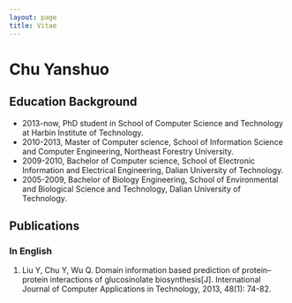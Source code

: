 ```yaml
---
layout: page
title: Vitae
---
```


# Chu Yanshuo
## Education Background
- 2013-now, PhD student in School of Computer Science and Technology at  Harbin Institute of Technology.
- 2010-2013, Master of Computer science, School of Information Science and Computer Engineering, Northeast Forestry University.
- 2009-2010, Bachelor of Computer science, School of Electronic Information and Electrical Engineering, Dalian University of Technology.
- 2005-2009, Bachelor of Biology Engineering, School of Environmental and Biological Science and Technology, Dalian University of Technology.

## Publications
### In English
1. Liu Y, Chu Y, Wu Q. Domain information based prediction of protein–protein interactions of glucosinolate biosynthesis[J]. International Journal of Computer Applications in Technology, 2013, 48(1): 74-82.

